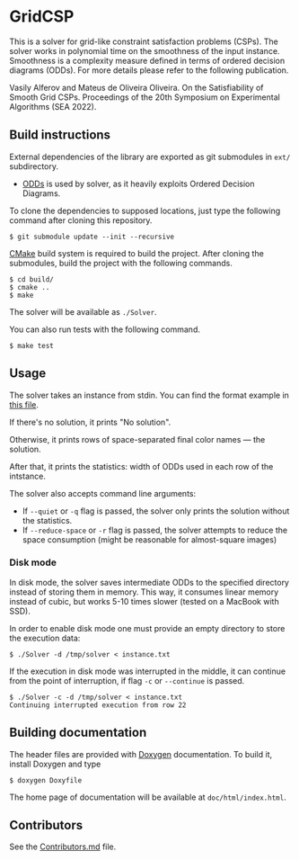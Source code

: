 # GridCSP 

This is a solver for grid-like constraint satisfaction problems (CSPs). The solver works in polynomial time on the smoothness of the input instance. Smoothness is a complexity measure defined in terms of ordered decision diagrams (ODDs). For more details please refer to the following publication. 

Vasily Alferov and Mateus de Oliveira Oliveira. On the Satisfiability of Smooth Grid CSPs.
Proceedings of the 20th Symposium on Experimental Algorithms (SEA 2022).


## Build instructions

External dependencies of the library are exported as git submodules in `ext/` subdirectory.

* [ODDs](https://github.com/mateusoliveiraoliveira/ODDs) is used by solver, as it heavily exploits Ordered Decision Diagrams.

To clone the dependencies to supposed locations, just type the following command after cloning this repository.

```
$ git submodule update --init --recursive
```

[CMake](https://cmake.org/) build system is required to build the project.
After cloning the submodules, build the project with the following commands.

```
$ cd build/
$ cmake ..
$ make
```

The solver will be available as `./Solver`.

You can also run tests with the following command.

```
$ make test
```

## Usage

The solver takes an instance from stdin. You can find the format example in [this file](listColoringExample.tex).

If there's no solution, it prints "No solution".

Otherwise, it prints rows of space-separated final color names — the solution.

After that, it prints the statistics: width of ODDs used in each row of the intstance.

The solver also accepts command line arguments:

* If `--quiet` or `-q` flag is passed, the solver only prints the solution without the statistics.
* If `--reduce-space` or `-r` flag is passed, the solver attempts to reduce the space consumption (might be reasonable for almost-square images)

### Disk mode

In disk mode, the solver saves intermediate ODDs to the specified directory instead of storing them in memory. This way, it consumes linear memory instead of cubic, but works 5-10 times slower (tested on a MacBook with SSD).

In order to enable disk mode one must provide an empty directory to store the execution data:

```
$ ./Solver -d /tmp/solver < instance.txt
```

If the execution in disk mode was interrupted in the middle, it can continue from the point of interruption, if flag  `-c` or `--continue` is passed.

```
$ ./Solver -c -d /tmp/solver < instance.txt
Continuing interrupted execution from row 22
```

## Building documentation

The header files are provided with [Doxygen](http://www.doxygen.nl/) documentation.
To build it, install Doxygen and type

```
$ doxygen Doxyfile
```

The home page of documentation will be available at `doc/html/index.html`.

## Contributors

See the [Contributors.md](Contributors.md) file.
